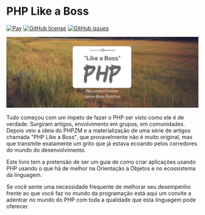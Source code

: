 # PHP Like a Boss

[![Pay](https://img.shields.io/badge/%24-free-%23a10000.svg)](#)
[![GitHub license](https://img.shields.io/badge/license-MIT-blue.svg)](https://raw.githubusercontent.com/phpzm/php-like-a-boss/master/LICENSE)
[![GitHub issues](https://img.shields.io/github/issues/phpzm/php-like-a-boss.svg)](https://github.com/phpzm/php-like-a-boss/issues)


![Readme Art](assets/like-a-boss.png)

Tudo começou com um ímpeto de fazer o PHP ser visto como ele é de verdade. Surgiram artigos, envolvimento em grupos, em comunidades. Depois veio a ideia do PHPZM e a materialização de uma série de artigos chamada "PHP Like a Boss", que provavelmente não é muito original, mas que transmite exatamente um grito que já estava ecoando pelos corredores do mundo do desenvolvimento.

Este livro tem a pretensão de ser um guia de como criar aplicações usando PHP usando o que há de melhor na Orientação a Objetos e no ecossistema da linguagem.

Se você sente uma necessidade frequente de melhorar seu desempenho frente ao que você faz no mundo da programação está aqui um convite a adentrar no mundo do PHP com toda a qualidade que esta linguagem pode oferecer.

